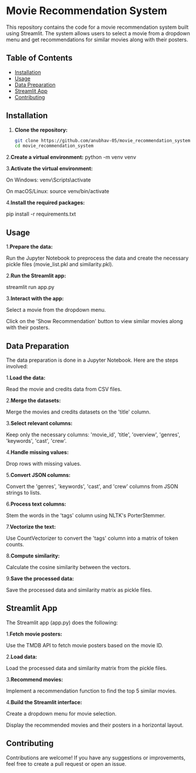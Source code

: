 # Movie Recommendation System

This repository contains the code for a movie recommendation system built using Streamlit. The system allows users to select a movie from a dropdown menu and get recommendations for similar movies along with their posters.

## Table of Contents

- [Installation](#installation)
- [Usage](#usage)
- [Data Preparation](#data-preparation)
- [Streamlit App](#streamlit-app)
- [Contributing](#contributing)

## Installation

1. **Clone the repository:**
   ```bash
   git clone https://github.com/anubhav-05/movie_recommendation_system.git
   cd movie_recommendation_system

2.**Create a virtual environment:**
python -m venv venv

3.**Activate the virtual environment:**

On Windows:
venv\Scripts\activate

On macOS/Linux:
source venv/bin/activate

4.**Install the required packages:**

pip install -r requirements.txt


## Usage
1.**Prepare the data:**

Run the Jupyter Notebook to preprocess the data and create the necessary pickle files (movie_list.pkl and similarity.pkl).

2.**Run the Streamlit app:**

streamlit run app.py

3.**Interact with the app:**

Select a movie from the dropdown menu.

Click on the 'Show Recommendation' button to view similar movies along with their posters.

## Data Preparation

The data preparation is done in a Jupyter Notebook. Here are the steps involved:

1.**Load the data:**

Read the movie and credits data from CSV files.

2.**Merge the datasets:**

Merge the movies and credits datasets on the 'title' column.

3.**Select relevant columns:**

Keep only the necessary columns: 'movie_id', 'title', 'overview', 'genres', 'keywords', 'cast', 'crew'.

4.**Handle missing values:**

Drop rows with missing values.

5.**Convert JSON columns:**

Convert the 'genres', 'keywords', 'cast', and 'crew' columns from JSON strings to lists.

6.**Process text columns:**

Stem the words in the 'tags' column using NLTK's PorterStemmer.

7.**Vectorize the text:**

Use CountVectorizer to convert the 'tags' column into a matrix of token counts.

8.**Compute similarity:**

Calculate the cosine similarity between the vectors.

9.**Save the processed data:**

Save the processed data and similarity matrix as pickle files.

## Streamlit App

The Streamlit app (app.py) does the following:

1.**Fetch movie posters:**

Use the TMDB API to fetch movie posters based on the movie ID.

2.**Load data:**

Load the processed data and similarity matrix from the pickle files.

3.**Recommend movies:**

Implement a recommendation function to find the top 5 similar movies.

4.**Build the Streamlit interface:**

Create a dropdown menu for movie selection.

Display the recommended movies and their posters in a horizontal layout.

## Contributing
Contributions are welcome! If you have any suggestions or improvements, feel free to create a pull request or open an issue.
